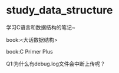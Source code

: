 # study_data_structure
学习C语言和数据结构的笔记~


book:<大话数据结构>


book:C Primer Plus


Q1:为什么有debug.log文件会中断上传呢？
